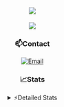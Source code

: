 <div align="center">

<h1 align="center">
  <a href="https://git.io/typing-svg">
    <img src="https://readme-typing-svg.herokuapp.com/?lines=Hello,+There!+👋;This+is+chicho.;CEO+on+Hely+Development....;&center=true&size=25">
  </a>
</h1>
  
<p align="center">
  <img src="https://lanyard.cnrad.dev/api/852683595378196480" />
</p>
  
### 📫Contact
  [![Email](https://img.shields.io/badge/Email-gastondalla@gmail.com-04619f?style=for-the-badge&logo=gmail&logoColor=white)](mailto:gastondalla@gmail.com)
</br>  

### 📈Stats
<details>
    <summary> ⚡Detailed Stats</summary>
    <br/>

<!--START_SECTION:waka-->
![Code Time](http://img.shields.io/badge/Code%20Time-102%20hrs-blue)

![Profile Views](http://img.shields.io/badge/Profile%20Views-6-blue)

**🐱 My GitHub Data** 

> 📦 37.2 kB Used in GitHub's Storage 
 > 
> 🏆 6 Contributions in the Year 2023
 > 
> 🚫 Not Opted to Hire
 > 
> 📜 8 Public Repositories 
 > 
> 🔑 6 Private Repositories 
 > 
**I'm a Night 🦉** 

```text
🌞 Morning                14 commits          █░░░░░░░░░░░░░░░░░░░░░░░░   04.47 % 
🌆 Daytime                44 commits          ████░░░░░░░░░░░░░░░░░░░░░   14.06 % 
🌃 Evening                150 commits         ████████████░░░░░░░░░░░░░   47.92 % 
🌙 Night                  105 commits         ████████░░░░░░░░░░░░░░░░░   33.55 % 
```
📅 **I'm Most Productive on Tuesday** 

```text
Monday                   21 commits          ██░░░░░░░░░░░░░░░░░░░░░░░   06.71 % 
Tuesday                  66 commits          █████░░░░░░░░░░░░░░░░░░░░   21.09 % 
Wednesday                58 commits          █████░░░░░░░░░░░░░░░░░░░░   18.53 % 
Thursday                 32 commits          ███░░░░░░░░░░░░░░░░░░░░░░   10.22 % 
Friday                   43 commits          ███░░░░░░░░░░░░░░░░░░░░░░   13.74 % 
Saturday                 44 commits          ████░░░░░░░░░░░░░░░░░░░░░   14.06 % 
Sunday                   49 commits          ████░░░░░░░░░░░░░░░░░░░░░   15.65 % 
```


📊 **This Week I Spent My Time On** 

```text
🕑︎ Time Zone: America/Argentina/Buenos_Aires

💬 Programming Languages: 
HTML                     7 hrs 3 mins        ███████████░░░░░░░░░░░░░░   42.79 % 
Python                   5 hrs 5 mins        ████████░░░░░░░░░░░░░░░░░   30.87 % 
C#                       2 hrs 17 mins       ███░░░░░░░░░░░░░░░░░░░░░░   13.85 % 
Other                    1 hr 1 min          ██░░░░░░░░░░░░░░░░░░░░░░░   06.24 % 
Bash                     32 mins             █░░░░░░░░░░░░░░░░░░░░░░░░   03.31 % 

🔥 Editors: 
VS Code                  13 hrs 29 mins      ████████████████████░░░░░   81.84 % 
Visual Studio            2 hrs 59 mins       █████░░░░░░░░░░░░░░░░░░░░   18.16 % 

🐱‍💻 Projects: 
Unknown Project          10 hrs 29 mins      ████████████████░░░░░░░░░   63.68 % 
Valkyrie                 2 hrs 30 mins       ████░░░░░░░░░░░░░░░░░░░░░   15.19 % 
Coder                    1 hr 31 mins        ██░░░░░░░░░░░░░░░░░░░░░░░   09.27 % 
CoderHouse               1 hr 11 mins        ██░░░░░░░░░░░░░░░░░░░░░░░   07.22 % 
Chicho SS Helper         29 mins             █░░░░░░░░░░░░░░░░░░░░░░░░   02.97 % 

💻 Operating System: 
Windows                  16 hrs 28 mins      █████████████████████████   100.00 % 
```

**I Mostly Code in JavaScript** 

```text
JavaScript               8 repos             ████████░░░░░░░░░░░░░░░░░   33.33 % 
CSS                      3 repos             ███░░░░░░░░░░░░░░░░░░░░░░   12.50 % 
Python                   2 repos             ██░░░░░░░░░░░░░░░░░░░░░░░   08.33 % 
C#                       1 repo              █░░░░░░░░░░░░░░░░░░░░░░░░   04.17 % 
Batchfile                1 repo              █░░░░░░░░░░░░░░░░░░░░░░░░   04.17 % 
```




 Last Updated on 19/05/2023 19:09:39 UTC
<!--END_SECTION:waka-->
</details>
